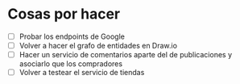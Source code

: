 # Cosas por hacer
- [ ] Probar los endpoints de Google
- [ ] Volver a hacer el grafo de entidades en Draw.io
- [ ] Hacer un servicio de comentarios aparte del de publicaciones
    y asociarlo que los compradores
- [ ] Volver a testear el servicio de tiendas
